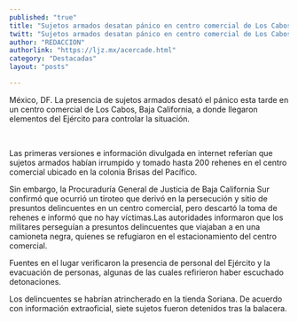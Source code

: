 ```yaml
---
published: "true"
title: "Sujetos armados desatan pánico en centro comercial de Los Cabos"
twitt: "Sujetos armados desatan pánico en centro comercial de Los Cabos"
author: "REDACCION"
authorlink: "https://ljz.mx/acercade.html"
category: "Destacadas"
layout: "posts"

---
```



  México, DF. La presencia de sujetos armados desató el pánico esta tarde en un centro comercial de Los Cabos, Baja California, a donde llegaron elementos del Ejército para controlar la situación.


 


  Las primeras versiones e información divulgada en internet referían que sujetos armados habían irrumpido y tomado hasta 200 rehenes en el centro comercial ubicado en la colonia Brisas del Pacífico.



  Sin embargo, la Procuraduría General de Justicia de Baja California Sur confirmó que ocurrió un tiroteo que derivó en la persecución y sitio de presuntos delincuentes en un centro comercial, pero descartó la toma de rehenes e informó que no hay víctimas.Las autoridades informaron que los militares perseguían a presuntos delincuentes que viajaban a en una camioneta negra, quienes se refugiaron en el estacionamiento del centro comercial.



  Fuentes en el lugar verificaron la presencia de personal del Ejército y la evacuación de personas, algunas de las cuales refirieron haber escuchado detonaciones.



  Los delincuentes se habrían atrincherado en la tienda Soriana. De acuerdo con información extraoficial, siete sujetos fueron detenidos tras la balacera.

